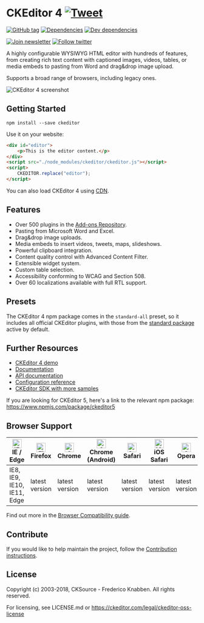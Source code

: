 # CKEditor 4 [![Tweet](https://img.shields.io/twitter/url/http/shields.io.svg?style=social)](https://twitter.com/intent/tweet?text=Check%20out%20CKEditor%204%20on%20npm&url=https%3A%2F%2Fwww.npmjs.com%2Fpackage%2Fckeditor)

[![GitHub tag](https://img.shields.io/github/tag/ckeditor/ckeditor-releases.svg)](https://github.com/ckeditor/ckeditor-releases)
[![Dependencies](https://img.shields.io/david/ckeditor/ckeditor-dev.svg)](https://david-dm.org/ckeditor/ckeditor-dev)
[![Dev dependencies](https://img.shields.io/david/dev/ckeditor/ckeditor-dev.svg)](https://david-dm.org/ckeditor/ckeditor-dev?type=dev)

[![Join newsletter](https://img.shields.io/badge/join-newsletter-00cc99.svg)](http://eepurl.com/c3zRPr)
[![Follow twitter](https://img.shields.io/badge/follow-twitter-00cc99.svg)](https://twitter.com/ckeditor)

A highly configurable WYSIWYG HTML editor with hundreds of features, from creating rich text content with captioned images, videos, tables, or media embeds to pasting from Word and drag&drop image upload.

Supports a broad range of browsers, including legacy ones.

![CKEditor 4 screenshot](https://c.cksource.com/a/1/img/npm/ckeditor4.png)

## Getting Started

```
npm install --save ckeditor
```

Use it on your website:

```html
<div id="editor">
    <p>This is the editor content.</p>
</div>
<script src="./node_modules/ckeditor/ckeditor.js"></script>
<script>
    CKEDITOR.replace("editor");
</script>
```

You can also load CKEditor 4 using [CDN](https://cdn.ckeditor.com/#ckeditor4).

## Features

-   Over 500 plugins in the [Add-ons Repository](https://ckeditor.com/cke4/addons).
-   Pasting from Microsoft Word and Excel.
-   Drag&drop image uploads.
-   Media embeds to insert videos, tweets, maps, slideshows.
-   Powerful clipboard integration.
-   Content quality control with Advanced Content Filter.
-   Extensible widget system.
-   Custom table selection.
-   Accessibility conforming to WCAG and Section 508.
-   Over 60 localizations available with full RTL support.

## Presets

The CKEditor 4 npm package comes in the `standard-all` preset, so it includes all official CKEditor plugins, with those from the [standard package](https://sdk.ckeditor.com/samples/standardpreset.html) active by default.

## Further Resources

-   [CKEditor 4 demo](https://ckeditor.com/ckeditor-4/)
-   [Documentation](https://ckeditor.com/docs/ckeditor4/latest/)
-   [API documentation](https://ckeditor.com/docs/ckeditor4/latest/api/index.html)
-   [Configuration reference](https://ckeditor.com/docs/ckeditor4/latest/api/CKEDITOR_config.html)
-   [CKEditor SDK with more samples](https://sdk.ckeditor.com/)

If you are looking for CKEditor 5, here's a link to the relevant npm package: <https://www.npmjs.com/package/ckeditor5>

## Browser Support

| [<img src="https://raw.githubusercontent.com/alrra/browser-logos/master/src/edge/edge_48x48.png" alt="IE / Edge" width="24px" height="24px" />](http://godban.github.io/browsers-support-badges/)</br>IE / Edge | [<img src="https://raw.githubusercontent.com/alrra/browser-logos/master/src/firefox/firefox_48x48.png" alt="Firefox" width="24px" height="24px" />](http://godban.github.io/browsers-support-badges/)</br>Firefox | [<img src="https://raw.githubusercontent.com/alrra/browser-logos/master/src/chrome/chrome_48x48.png" alt="Chrome" width="24px" height="24px" />](http://godban.github.io/browsers-support-badges/)</br>Chrome | [<img src="https://raw.githubusercontent.com/alrra/browser-logos/master/src/chrome/chrome_48x48.png" alt="Chrome" width="24px" height="24px" />](http://godban.github.io/browsers-support-badges/)</br>Chrome (Android) | [<img src="https://raw.githubusercontent.com/alrra/browser-logos/master/src/safari/safari_48x48.png" alt="Safari" width="24px" height="24px" />](http://godban.github.io/browsers-support-badges/)</br>Safari | [<img src="https://raw.githubusercontent.com/alrra/browser-logos/master/src/safari-ios/safari-ios_48x48.png" alt="iOS Safari" width="24px" height="24px" />](http://godban.github.io/browsers-support-badges/)</br>iOS Safari | [<img src="https://raw.githubusercontent.com/alrra/browser-logos/master/src/opera/opera_48x48.png" alt="Opera" width="24px" height="24px" />](http://godban.github.io/browsers-support-badges/)</br>Opera |
| --------------------------------------------------------------------------------------------------------------------------------------------------------------------------------------------------------------- | ----------------------------------------------------------------------------------------------------------------------------------------------------------------------------------------------------------------- | ------------------------------------------------------------------------------------------------------------------------------------------------------------------------------------------------------------- | ----------------------------------------------------------------------------------------------------------------------------------------------------------------------------------------------------------------------- | ------------------------------------------------------------------------------------------------------------------------------------------------------------------------------------------------------------- | ----------------------------------------------------------------------------------------------------------------------------------------------------------------------------------------------------------------------------- | --------------------------------------------------------------------------------------------------------------------------------------------------------------------------------------------------------- |
| IE8, IE9, IE10, IE11, Edge                                                                                                                                                                                      | latest version                                                                                                                                                                                                    | latest version                                                                                                                                                                                                | latest version                                                                                                                                                                                                          | latest version                                                                                                                                                                                                | latest version                                                                                                                                                                                                                | latest version                                                                                                                                                                                            |

Find out more in the [Browser Compatibility guide](https://ckeditor.com/docs/ckeditor4/latest/guide/dev_browsers.html#officially-supported-browsers).

## Contribute

If you would like to help maintain the project, follow the [Contribution instructions](https://github.com/ckeditor/ckeditor-dev/blob/master/.github/CONTRIBUTING.md).

## License

Copyright (c) 2003-2018, CKSource - Frederico Knabben. All rights reserved.

For licensing, see LICENSE.md or <https://ckeditor.com/legal/ckeditor-oss-license>
